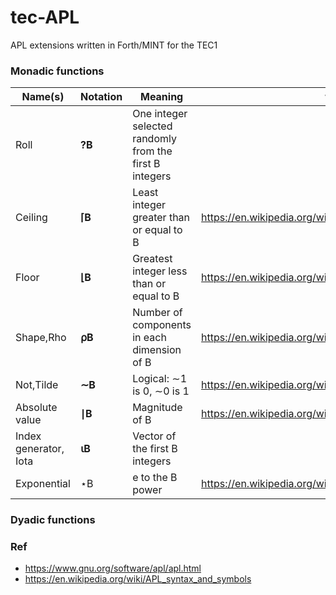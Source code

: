 # tec-APL
APL extensions written in Forth/MINT for the TEC1


### Monadic functions

|Name(s)|Notation|Meaning|wiki|MINT|
|-------|--------|-------|----|----|
|Roll    |**?B** |One integer selected randomly from the first B integers|
|Ceiling |**⌈B** | Least integer greater than or equal to B |https://en.wikipedia.org/wiki/Floor_and_ceiling_functions|
|Floor   |**⌊B** | Greatest integer less than or equal to B |https://en.wikipedia.org/wiki/Floor_and_ceiling_functions|
|Shape,Rho|**⍴B**|Number of components in each dimension of B|https://en.wikipedia.org/wiki/Rho|
|Not,Tilde|**∼B**|Logical: ∼1 is 0, ∼0 is 1|https://en.wikipedia.org/wiki/Negation|
|Absolute value|**∣B**|Magnitude of B|https://en.wikipedia.org/wiki/Absolute_value|
|Index generator, Iota|**⍳B**|Vector of the first B integers|
|Exponential|	⋆B|	e to the B power|https://en.wikipedia.org/wiki/Exponentiation|





### Dyadic functions





### Ref
- https://www.gnu.org/software/apl/apl.html
- https://en.wikipedia.org/wiki/APL_syntax_and_symbols

